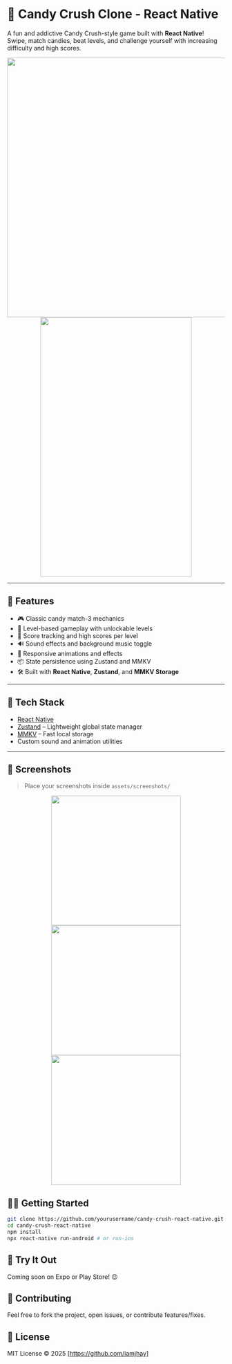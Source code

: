 # 🍬 Candy Crush Clone - React Native

A fun and addictive Candy Crush-style game built with **React Native**! Swipe, match candies, beat levels, and challenge yourself with increasing difficulty and high scores.

<p align="center">
  <img src="src/assets/screenshots/candy-splash.png" height="600" />
  <img src="src/assets/images/bgcandies.png" height="600" width="350" />
</p>

---

## 🚀 Features

- 🎮 Classic candy match-3 mechanics  
- 🎯 Level-based gameplay with unlockable levels  
- 🧠 Score tracking and high scores per level  
- 🔊 Sound effects and background music toggle  
- 🌟 Responsive animations and effects  
- 📦 State persistence using Zustand and MMKV  
- 🛠 Built with **React Native**, **Zustand**, and **MMKV Storage**

---

## 🧪 Tech Stack

- [React Native](https://reactnative.dev/)
- [Zustand](https://github.com/pmndrs/zustand) – Lightweight global state manager
- [MMKV](https://github.com/mrousavy/react-native-mmkv) – Fast local storage
- Custom sound and animation utilities

---

## 📸 Screenshots

> Place your screenshots inside `assets/screenshots/`
<p align="center">
  <img src="src/assets/screenshots/candy-1.png" width="300" />
  <img src="src/assets/screenshots/candy-2.png" width="300" />
  <img src="src/assets/screenshots/candy-3.png" width="300" />
</p>

## 🧑‍💻 Getting Started
```bash
git clone https://github.com/yourusername/candy-crush-react-native.git
cd candy-crush-react-native
npm install
npx react-native run-android # or run-ios
```

## 📱 Try It Out
Coming soon on Expo or Play Store! 😉

## 🤝 Contributing
Feel free to fork the project, open issues, or contribute features/fixes.

## 📜 License
MIT License © 2025 [https://github.com/iamjhay]

